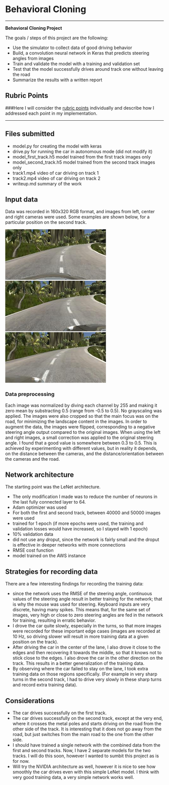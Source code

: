 # **Behavioral Cloning** 

---

**Behavioral Cloning Project**

The goals / steps of this project are the following:
* Use the simulator to collect data of good driving behavior
* Build, a convolution neural network in Keras that predicts steering angles from images
* Train and validate the model with a training and validation set
* Test that the model successfully drives around track one without leaving the road
* Summarize the results with a written report


[//]: # (Image References)

[center]: ./writeup_img/center.jpg "Center Image"
[left]: ./writeup_img/left.jpg "Left Image"
[right]: ./writeup_img/right.jpg "Right Image"

## Rubric Points
###Here I will consider the [rubric points](https://review.udacity.com/#!/rubrics/432/view) individually and describe how I addressed each point in my implementation.  

---
## Files submitted

* model.py for creating the model with keras
* drive.py for running the car in autonomous mode (did not modify it)
* model_first_track.h5 model trained from the first track images only
* model_second_track.h5 model trained from the second track images only
* track1.mp4 video of car driving on track 1
* track2.mp4 video of car driving on track 2
* writeup.md summary of the work

## Input data
Data was recorded in 160x320 RGB format, and images from left, center and right cameras were used. Some examples are shown below, for a particular position on the second track.

![alt text][center]
![alt text][left]
![alt text][right]

### Data preprocessing

Each image was normalized by diving each channel by 255 and making it zero mean by substracting 0.5 (range from -0.5 to 0.5). No grayscaling was applied. The images were also cropped so that the main focus was on the road, for minimizing the landscape content in the images. In order to augment the data, the images were flipped, corresponding to a negative steering angle output compared to the original images. When using the left and right images, a small correction was applied to the original steering angle. I found that a good value is somewhere between 0.3 to 0.5. This is achieved by experimenting with different values, but in reality it depends, on the distance between the cameras, and the distance/orientation between the cameras and the road.

## Network architecture

The starting point was the LeNet architecture. 

* The only modification I made was to reduce the number of neurons in the last fully connected layer to 64.
* Adam optimizer was used
* For both the first and second track, between 40000 and 50000 images were used
* trained for 1 epoch (if more epochs were used, the training and validation losses would have increased, so I stayed with 1 epoch)
* 10% validation data
* did not use any droput, since the network is fairly small and the droput is effective in deeper networks with more connections
* RMSE cost function
* model trained on the AWS instance

## Strategies for recording data

There are a few interesting findings for recording the training data:

* since the network uses the RMSE of the steering angle, continuous values of the steering angle result in better training for the network; that is why the mouse was used for steering. Keyboard inputs are very discrete, having many spikes. This means that, for the same set of images, very high or close to zero steering angles are fed in the network for training, resulting in erratic behavior.
* I drove the car quite slowly, especially in the turns, so that more images were recorded for these important edge cases (images are recorded at 10 Hz, so driving slower will result in more training data at a given position on the track).
* After driving the car in the center of the lane, I also drove it close to the edges and then recovering it towards the middle, so that it knows not to stick close to the edges. I also drove the car in the other direction on the track. This results in a better generalization of the training data.
* By observing where the car failed to stay on the lane, I took extra training data on those regions specifically. (For example in very sharp turns in the second track, I had to drive very slowly in these sharp turns and record extra training data).

## Considerations 
* The car drives successfully on the first track.
* The car drives successfully on the second track, except at the very end, where it crosses the metal poles and starts driving on the road from the other side of the track. It is interesting that it does not go away from the road, but just switches from the main road to the one from the other side. 
* I should have trained a single network with the combined data from the first and second tracks. Now, I have 2 separate models for the two tracks. I will do this soon, however I wanted to sumbit this project as is for now. 
* Will try the NVIDIA architecture as well, however it is nice to see how smoothly the car drives even with this simple LeNet model. I think with very good training data, a very simple network works well.
